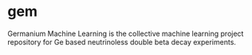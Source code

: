 # gem
Germanium Machine Learning  is the collective machine learning project repository for Ge based neutrinoless double beta decay experiments.
